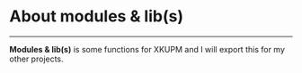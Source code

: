 # About modules & lib(s)
---------------
**Modules & lib(s)** is some functions for XKUPM and I will export this for my other projects.